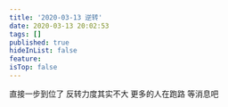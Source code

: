 ```yaml
---
title: '2020-03-13 逆转'
date: 2020-03-13 20:02:53
tags: []
published: true
hideInList: false
feature: 
isTop: false
---
```

直接一步到位了
反转力度其实不大
更多的人在跑路
等消息吧
<!-- more -->
